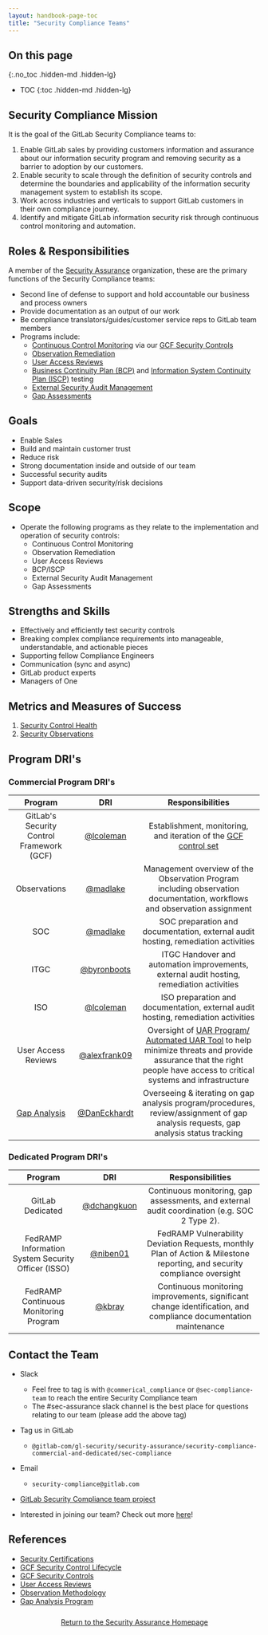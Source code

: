```yaml
---
layout: handbook-page-toc
title: "Security Compliance Teams"
---
```


## On this page
{:.no_toc .hidden-md .hidden-lg}

- TOC
{:toc .hidden-md .hidden-lg}

## <i class="fas fa-bullseye" style="color:rgb(110,73,203)" aria-hidden="true"></i> Security Compliance Mission

It is the goal of the GitLab Security Compliance teams to:

1. Enable GitLab sales by providing customers information and assurance about our information security program and removing security as a barrier to adoption by our customers.
1. Enable security to scale through the definition of security controls and determine the boundaries and applicability of the information security management system to establish its scope.
1. Work across industries and verticals to support GitLab customers in their own compliance journey.
1. Identify and mitigate GitLab information security risk through continuous control monitoring and automation.

## Roles & Responsibilities
A member of the [Security Assurance](/handbook/security/security-assurance/) organization, these are the primary functions of the Security Compliance teams:

* Second line of defense to support and hold accountable our business and process owners
* Provide documentation as an output of our work
* Be compliance translators/guides/customer service reps to GitLab team members
* Programs include:
   * [Continuous Control Monitoring](/handbook/security/security-assurance/security-compliance/security-control-lifecycle.html) via our [GCF Security Controls](/handbook/security/security-assurance/security-compliance/sec-controls.html)
   * [Observation Remediation](/handbook/security/security-assurance/observation-management-procedure.html)
   * [User Access Reviews](/handbook/security/security-assurance/security-compliance/access-reviews.html)
   * [Business Continuity Plan (BCP)](https://about.gitlab.com/handbook/business-technology/gitlab-business-continuity-plan/) and [Information System Continuity Plan (ISCP)](https://about.gitlab.com/handbook/security/Information-System-Contingency-Plan-ISCP.html) testing
   * [External Security Audit Management](/handbook/security/security-assurance/security-compliance/certifications.html)
   * [Gap Assessments](/handbook/security/security-assurance/security-compliance/gap-analysis-program.html)

## Goals

* Enable Sales
* Build and maintain customer trust
* Reduce risk
* Strong documentation inside and outside of our team
* Successful security audits
* Support data-driven security/risk decisions

## Scope

* Operate the following programs as they relate to the implementation and operation of security controls:
   * Continuous Control Monitoring
   * Observation Remediation
   * User Access Reviews
   * BCP/ISCP
   * External Security Audit Management
   * Gap Assessments

## <i class="far fa-lightbulb" style="color:rgb(110,73,203)" aria-hidden="true"></i> Strengths and Skills

* Effectively and efficiently test security controls
* Breaking complex compliance requirements into manageable, understandable, and actionable pieces
* Supporting fellow Compliance Engineers
* Communication (sync and async)
* GitLab product experts
* Managers of One

## <i id="biz-tech-icons" class="fas fa-tasks"></i>Metrics and Measures of Success

1. [Security Control Health](/handbook/security/performance-indicators/#security-control-health)
1. [Security Observations](/handbook/security/performance-indicators/#security-observations-tier-3-risks)

## <i class="fas fa-id-card" style="color:rgb(110,73,203)" aria-hidden="true"></i> Program DRI's

### Commercial Program DRI's

|  Program | DRI | Responsibilities |
| :---: | :---: | :---: |
| GitLab's Security Control Framework (GCF) | [@lcoleman](https://gitlab.com/lcoleman) | Establishment, monitoring, and iteration of the [GCF control set](/handbook/security/security-assurance/security-compliance/sec-controls.html) |
|  Observations | [@madlake](https://gitlab.com/madlake) | Management overview of the Observation Program including observation documentation, workflows and observation assignment |
|  SOC | [@madlake](https://gitlab.com/madlake) | SOC preparation and documentation, external audit hosting, remediation activities |
|  ITGC | [@byronboots](https://gitlab.com/byronboots) | ITGC Handover and automation improvements, external audit hosting, remediation activities |
|  ISO | [@lcoleman](https://gitlab.com/lcoleman) | ISO preparation and documentation, external audit hosting, remediation activities |
|  User Access Reviews | [@alexfrank09](https://gitlab.com/alexfrank09) | Oversight of [UAR Program/ Automated UAR Tool](https://about.gitlab.com/handbook/security/security-assurance/security-compliance/access-reviews.html) to help minimize threats and provide assurance that the right people have access to critical systems and infrastructure  |
|  [Gap Analysis](https://about.gitlab.com/handbook/security/security-assurance/security-compliance/gap-analysis-program.html) | [@DanEckhardt](https://gitlab.com/DanEckhardt) | Overseeing & iterating on gap analysis program/procedures, review/assignment of gap analysis requests, gap analysis status tracking |

### Dedicated Program DRI's

|  Program | DRI | Responsibilities |
| :---: | :---: | :---: |
|GitLab Dedicated | [@dchangkuon](https://gitlab.com/dchangkuon) | Continuous monitoring, gap assessments, and external audit coordination (e.g. SOC 2 Type 2). |
| FedRAMP Information System Security Officer (ISSO) | [@niben01](https://gitlab.com/niben01) | FedRAMP Vulnerability Deviation Requests, monthly Plan of Action & Milestone reporting, and security compliance oversight |
| FedRAMP Continuous Monitoring Program | [@kbray](https://gitlab.com/kbray) | Continuous monitoring improvements, significant change identification, and compliance documentation maintenance |


## <i class="fas fa-id-card" style="color:rgb(110,73,203)" aria-hidden="true"></i> Contact the Team

* Slack
   * Feel free to tag is with `@commerical_compliance` or `@sec-compliance-team` to reach the entire Security Compliance team
   * The #sec-assurance slack channel is the best place for questions relating to our team (please add the above tag)
* Tag us in GitLab
   * `@gitlab-com/gl-security/security-assurance/security-compliance-commercial-and-dedicated/sec-compliance`
* Email
   * `security-compliance@gitlab.com`
* [GitLab Security Compliance team project](https://gitlab.com/gitlab-com/gl-security/security-assurance/security-compliance-commercial-and-dedicated/sec-compliance/compliance)

* Interested in joining our team? Check out more [here](https://handbook.gitlab.com/job-families/security/security-compliance/)!

## <i class="fas fa-book" style="color:rgb(110,73,203)" aria-hidden="true"></i> References

* [Security Certifications](/handbook/security/security-assurance/security-compliance/certifications.html)
* [GCF Security Control Lifecycle](/handbook/security/security-assurance/security-compliance/security-control-lifecycle.html)
* [GCF Security Controls](/handbook/security/security-assurance/security-compliance/sec-controls.html)
* [User Access Reviews](/handbook/security/security-assurance/security-compliance/access-reviews.html)
* [Observation Methodology](/handbook/security/security-assurance/observation-management-procedure.html)
* [Gap Analysis Program](/handbook/security/security-assurance/security-compliance/gap-analysis-program.html)

<div class="flex-row" markdown="0" style="height:40px">
    <a href="https://about.gitlab.com/handbook/security/security-assurance/#" class="btn btn-purple-inv" style="width:100%;height:100%;margin:1px;display:flex;justify-content:center;align-items:center;">Return to the Security Assurance Homepage</a>
</div> 
